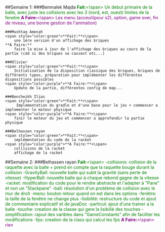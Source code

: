 ##Semaine 1:
    ###Benmalek Majda
    <span style="color:green">**Fait:**<\span>
        Un debut primaire de la balle, avec juste les collisions avec les 3 (nord, est, ouest) limites de la fenetre
    <span style="color:purple">**A Faire:**<\span>
        Les menu (acceuil(pour s2), option, game over, fin de niveau, une bonne gestion de l'animation)
        
    ###Mushtaq Amenah 
    <span style="color:green">**Fait:**<\span>
        une 1ère version d'un affichage des briques
    **A Faire:**
        faire la mise à jour de l'affichage des briques au cours de la partie (càd si des briques se cassent etc...)
        
    ###Olivier
    <span style="color:green">**Fait:**<\span>
        Initialisation de la disposition classique des briques, briques de différents types, préparation pour implémenter les différentes dispositions possibles
    <span style="color:purple">**A Faire:**<\span>
        Update de la partie, différentes config de map...
    
    ###Bencheikh Ilias
    <span style="color:green">**Fait:**<\span>
         Implementation du gradle et d'une base pour le jeu + commencer a implementer le moteur physique
    <span style="color:purple">**A Faire:**<\span>
        finir le moteur du jeu et commencer a approfondir la partie physique

    ###Belhassen rayan
    <span style="color:green">**Fait:**<\span>
        implémentation du code de la racket 
    <span style="color:purple">**A Faire:**<\span>
        collisions de la racket
        affichage de la racket

##Semaine 2:
    ###Belhassen rayan
    <span style="color:green">**Fait:**<\span>
        -collisions: collision de la raquette avec la balle + prend en compte que la raquette bouge durant la collision
        -GravityBall: nouvelle balle qui subit la gravité (sans perte de vitesse)
        -HyperBall: nouvelle balle qui à chaque rebond gagne de la vitesse
        -racket: modification du code pour le rendre abstracte et l'adapter à "Pane" et non un "Stackpane" 
        -ball: résolution d'un problème de collision avec le mur de droit
        -menu: bouton retour quand on est dans les options
        -fenêtre: la taille de la fenêtre ne change plus
        -lisibilité: restructure du code et ajout de commentaire explicatif et de javaDoc
        -particul: ajout d'une trainer a la balle
        -touche: creation de la classe qui gere la lisibilié des touches
        -simplification: rajout des varibles dans "GameConstants" afin de faciliter les modifications
        -fps: creation de la class qui calcul les fps
    <span style="color:purple">**A Faire:**<\span>
        rien
